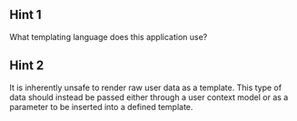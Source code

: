 ## Hint 1
What templating language does this application use?

## Hint 2
It is inherently unsafe to render raw user data as a template. This type of data should instead be passed either through a user context model or as a parameter to be inserted into a defined template.